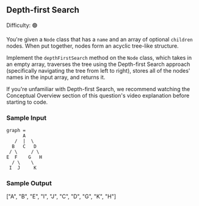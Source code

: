 ## Depth-first Search

Difficulty: 🟢

You're given a `Node` class that has a `name` and an array of optional `children` nodes. When put together, nodes form an acyclic tree-like structure.

Implement the `depthFirstSearch` method on the `Node` class, which takes in an empty array, traverses the tree using the Depth-first Search approach (specifically navigating the tree from left to right), stores all of the nodes' names in the input array, and returns it.

If you're unfamiliar with Depth-first Search, we recommend watching the Conceptual Overview section of this question's video explanation before starting to code.

### Sample Input

```plaintext
graph =
      A
   /  |  \
  B   C   D
 / \     / \
E  F    G   H
  / \    \
 I  J     K
```

### Sample Output

["A", "B", "E", "I", "J", "C", "D", "G", "K", "H"]
